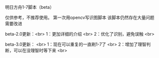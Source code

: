 明日方舟1-7脚本（beta）

仅供参考，不推荐使用。
第一次用opencv写识图脚本
该脚本仍然存在大量问题需要改进

beta-2.0更新：\<br>
1：更加详细的介绍 \<br>
2：优化了识别，避免误触 \<br>

beta-3.0更新： \<br>
1：现在可以重复的一直刷1-7了 \<br>
2：增加了理智判断，可以在没理智时等下来 \<br>
